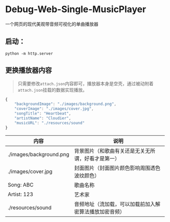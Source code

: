 # Debug-Web-Single-MusicPlayer
一个网页的现代美观带音频可视化的单曲播放器

## 启动：
```
python -m http.server
```

## 更换播放器内容
> 只需要修改`attach.json`内容即可，播放器本身是空壳，通过被动附着`attach.json`挂载的数据实现播放。
```js
{
    "backgroundImage": "./images/background.png",
    "coverImage": "./images/cover.jpg",
    "songTitle": "Heartbeat",
    "artistName": "Cloudier",
    "musicURL": "./resources/sound"
}
```
| 内容                    | 说明                                                   |
| ----------------------- | ------------------------------------------------------ |
| ./images/background.png | 背景图片（和歌曲有关还是无关无所谓，好看才是第一）     |
| ./images/cover.jpg      | 封面图片（封面图片颜色影响周围透色波纹颜色）           |
| Song: ABC               | 歌曲名称                                               |
| Artist: 123             | 艺术家                                                 |
| ./resources/sound       | 音频地址（流加载，可以加载前加入解密算法播放加密音频） |